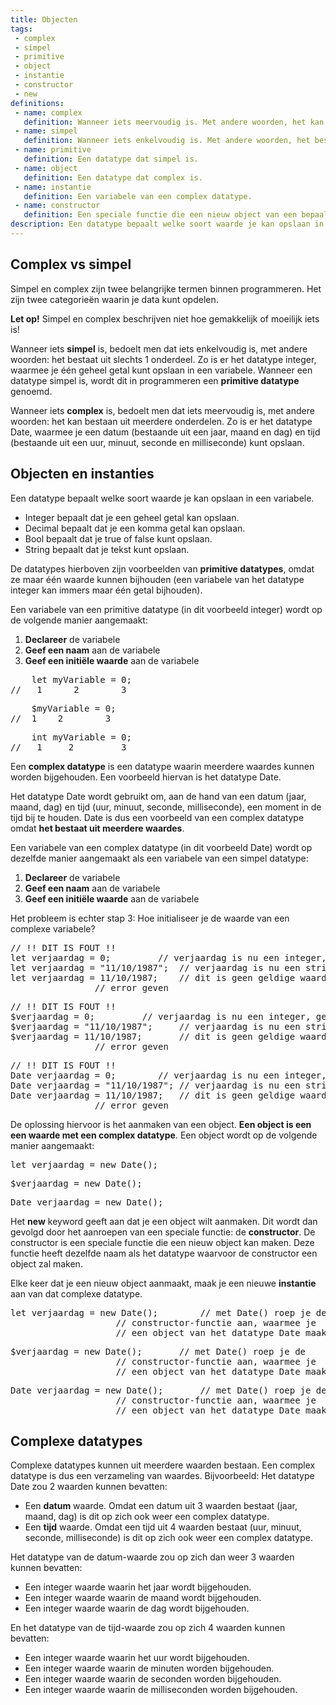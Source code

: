 ```yaml
---
title: Objecten
tags: 
 - complex
 - simpel
 - primitive
 - object
 - instantie
 - constructor
 - new
definitions: 
 - name: complex
   definition: Wanneer iets meervoudig is. Met andere woorden, het kan bestaan uit meerdere onderdelen.
 - name: simpel
   definition: Wanneer iets enkelvoudig is. Met andere woorden, het bestaat uit slechts 1 onderdeel.
 - name: primitive
   definition: Een datatype dat simpel is.
 - name: object
   definition: Een datatype dat complex is.
 - name: instantie
   definition: Een variabele van een complex datatype.
 - name: constructor
   definition: Een speciale functie die een nieuw object van een bepaald complex datatype kan maken. 
description: Een datatype bepaalt welke soort waarde je kan opslaan in een variabele. Tot nu toe werden er enkel simpele datatypes voor variabelen behandelt - datatypes waarin slechts één waarde kon worden opgeslagen. Objecten zijn een manier om meerdere waardes die bij elkaar horen in één variabele te steken.
---
```



## Complex vs simpel

Simpel en complex zijn twee belangrijke termen binnen programmeren. Het zijn twee categorieën waarin je data kunt opdelen.

**Let op!** Simpel en complex beschrijven niet hoe gemakkelijk of moeilijk iets is!

Wanneer iets **simpel** is, bedoelt men dat iets enkelvoudig is, met andere woorden: het bestaat uit slechts 1 onderdeel. Zo is er het datatype integer, waarmee je één geheel getal kunt opslaan in een variabele.
Wanneer een datatype simpel is, wordt dit in programmeren een **primitive datatype** genoemd.

Wanneer iets **complex** is, bedoelt men dat iets meervoudig is, met andere woorden: het kan bestaan uit meerdere onderdelen. Zo is er het datatype Date, waarmee je een datum (bestaande uit een jaar, maand en dag) en tijd (bestaande uit een uur, minuut, seconde en milliseconde) kunt opslaan.

## Objecten en instanties

Een datatype bepaalt welke soort waarde je kan opslaan in een variabele. 

 - Integer bepaalt dat je een geheel getal kan opslaan.
 - Decimal bepaalt dat je een komma getal kan opslaan.
 - Bool bepaalt dat je true of false kunt opslaan.
 - String bepaalt dat je tekst kunt opslaan.

De datatypes hierboven zijn voorbeelden van **primitive datatypes**, omdat ze maar één waarde kunnen bijhouden (een variabele van het datatype integer kan immers maar één getal bijhouden).

Een variabele van een primitive datatype (in dit voorbeeld integer) wordt op de volgende manier aangemaakt:

 1. **Declareer** de variabele
 2. **Geef een naam** aan de variabele
 3. **Geef een initiële waarde** aan de variabele

<pre class="prettyprint linenums lang lang-JS">
    let myVariable = 0;
//   1	    2	     3
</pre>
<pre class="prettyprint linenums lang lang-PHP">
    $myVariable = 0;
//  1    2        3
</pre>
<pre class="prettyprint linenums lang lang-CS">
    int myVariable = 0;
//   1	   2	     3
</pre>

Een **complex datatype** is een datatype waarin meerdere waardes kunnen worden bijgehouden. Een voorbeeld hiervan is het datatype Date.

Het datatype Date wordt gebruikt om, aan de hand van een datum (jaar, maand, dag) en tijd (uur, minuut, seconde, milliseconde), een moment in de tijd bij te houden. Date is dus een voorbeeld van een complex datatype omdat **het bestaat uit meerdere waardes**.

Een variabele van een complex datatype (in dit voorbeeld Date) wordt op dezelfde manier aangemaakt als een variabele van een simpel datatype:

 1. **Declareer** de variabele
 2. **Geef een naam** aan de variabele
 3. **Geef een initiële waarde** aan de variabele

 Het probleem is echter stap 3: Hoe initialiseer je de waarde van een complexe variabele?
 
<pre class="prettyprint linenums lang lang-JS">
// !! DIT IS FOUT !!
let verjaardag = 0; 		// verjaardag is nu een integer, geen Date
let verjaardag = "11/10/1987";	// verjaardag is nu een string, geen Date
let verjaardag = 11/10/1987; 	// dit is geen geldige waarde, en zal dus een
				// error geven
</pre>
<pre class="prettyprint linenums lang lang-PHP">
// !! DIT IS FOUT !!
$verjaardag = 0; 		 // verjaardag is nu een integer, geen Date
$verjaardag = "11/10/1987"; 	// verjaardag is nu een string, geen Date
$verjaardag = 11/10/1987;   	// dit is geen geldige waarde, en zal dus een
				// error geven
</pre>
<pre class="prettyprint linenums lang lang-CS">
// !! DIT IS FOUT !!
Date verjaardag = 0; 		// verjaardag is nu een integer, geen Date
Date verjaardag = "11/10/1987"; // verjaardag is nu een string, geen Date
Date verjaardag = 11/10/1987;   // dit is geen geldige waarde, en zal dus een
				// error geven
</pre>

De oplossing hiervoor is het aanmaken van een object. **Een object is een een waarde met een complex datatype**. Een object wordt op de volgende manier aangemaakt:

<pre class="prettyprint linenums lang lang-JS">
let verjaardag = new Date();
</pre>
<pre class="prettyprint linenums lang lang-PHP">
$verjaardag = new Date();
</pre>
<pre class="prettyprint linenums lang lang-CS">
Date verjaardag = new Date();
</pre>

Het **new** keyword geeft aan dat je een object wilt aanmaken. Dit wordt dan gevolgd door het aanroepen van een speciale functie: de **constructor**. De constructor is een speciale functie die een nieuw object kan maken. Deze functie heeft dezelfde naam als het datatype waarvoor de constructor een object zal maken.

Elke keer dat je een nieuw object aanmaakt, maak je een nieuwe **instantie** aan van dat complexe datatype. 

<pre class="prettyprint linenums lang lang-JS">
let verjaardag = new Date();		// met Date() roep je de 
					// constructor-functie aan, waarmee je 
					// een object van het datatype Date maakt
</pre>
<pre class="prettyprint linenums lang lang-PHP">
$verjaardag = new Date();		// met Date() roep je de 
					// constructor-functie aan, waarmee je 
					// een object van het datatype Date maakt
</pre>
<pre class="prettyprint linenums lang lang-CS">
Date verjaardag = new Date();		// met Date() roep je de 
					// constructor-functie aan, waarmee je 
					// een object van het datatype Date maakt
</pre>

## Complexe datatypes

Complexe datatypes kunnen uit meerdere waarden bestaan. Een complex datatype is dus een verzameling van waardes. Bijvoorbeeld: Het datatype Date zou 2 waarden kunnen bevatten:

 - Een **datum** waarde. Omdat een datum uit 3 waarden bestaat (jaar, maand, dag) is dit op zich ook weer een complex datatype.
 - Een **tijd** waarde. Omdat een tijd uit 4 waarden bestaat (uur, minuut, seconde, milliseconde) is dit op zich ook weer een complex datatype.

Het datatype van de datum-waarde zou op zich dan weer 3 waarden kunnen bevatten:

 - Een integer waarde waarin het jaar wordt bijgehouden. 
 - Een integer waarde waarin de maand wordt bijgehouden. 
 - Een integer waarde waarin de dag wordt bijgehouden. 

En het datatype van de tijd-waarde zou op zich 4 waarden kunnen bevatten:

 - Een integer waarde waarin het uur wordt bijgehouden. 
 - Een integer waarde waarin de minuten worden bijgehouden. 
 - Een integer waarde waarin de seconden worden bijgehouden. 
 - Een integer waarde waarin de milliseconden worden bijgehouden. 
